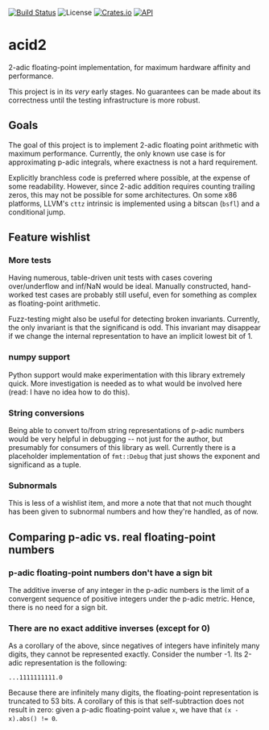 [![Build Status][actions-badge]][actions-url]
![License][license-badge]
[![Crates.io][crates-badge]][crates-url]
[![API](https://docs.rs/acid2/badge.svg)](https://docs.rs/acid2)

[actions-badge]: https://github.com/suremarc/acid2/workflows/build/badge.svg?event=push
[actions-url]: https://github.com/suremarc/acid2/actions?query=workflow%3Abuild+branch%3Amaster
[docs-badge]: https://img.shields.io/docsrs/acid2
[docs-url]: https://docs.rs/acid2
[license-badge]: https://img.shields.io/badge/license-MIT_OR_Apache--2.0-blue.svg
[crates-badge]: https://img.shields.io/crates/v/acid2.svg
[crates-url]: https://crates.io/crates/acid2

# acid2

2-adic floating-point implementation, for maximum hardware affinity and performance.

This project is in its _very_ early stages. No guarantees can be made about its correctness until the testing infrastructure is more robust.

## Goals

The goal of this project is to implement 2-adic floating point arithmetic with maximum performance. Currently, the only known use case is for approximating p-adic integrals, where exactness is not a hard requirement.

Explicitly branchless code is preferred where possible, at the expense of some readability. However, since 2-adic addition requires counting trailing zeros, this may not be possible for some architectures. On some x86 platforms, LLVM's `cttz` intrinsic is implemented using a bitscan (`bsfl`) and a conditional jump.

## Feature wishlist

### More tests

Having numerous, table-driven unit tests with cases covering over/underflow and inf/NaN would be ideal. Manually constructed, hand-worked test cases are probably still useful, even for something as complex as floating-point arithmetic.

Fuzz-testing might also be useful for detecting broken invariants. Currently, the only invariant is that the significand is odd. This invariant may disappear if we change the internal representation to have an implicit lowest bit of 1.

### numpy support

Python support would make experimentation with this library extremely quick. More investigation is needed as to what would be involved here (read: I have no idea how to do this).

### String conversions

Being able to convert to/from string representations of p-adic numbers would be very helpful in debugging -- not just for the author, but presumably for consumers of this library as well. Currently there is a placeholder implementation of `fmt::Debug` that just shows the exponent and significand as a tuple.

### Subnormals

This is less of a wishlist item, and more a note that that not much thought has been given to subnormal numbers and how they're handled, as of now.

## Comparing p-adic vs. real floating-point numbers

### p-adic floating-point numbers don't have a sign bit

The additive inverse of any integer in the p-adic numbers is the limit of a convergent sequence of positive integers under the p-adic metric. Hence, there is no need for a sign bit.

### There are no exact additive inverses (except for 0)

As a corollary of the above, since negatives of integers have infinitely many digits, they cannot be represented exactly. Consider the number -1. Its 2-adic representation is the following:

```none
...1111111111.0
```

Because there are infinitely many digits, the floating-point representation is truncated to 53 bits. A corollary of this is that self-subtraction does not result in zero: given a p-adic floating-point value `x`, we have that `(x - x).abs() != 0`.
